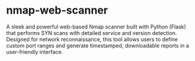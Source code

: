 # nmap-web-scanner
A sleek and powerful web-based Nmap scanner built with Python (Flask) that performs SYN scans with detailed service and version detection. Designed for network reconnaissance, this tool allows users to define custom port ranges and generate timestamped, downloadable reports in a user-friendly interface.
